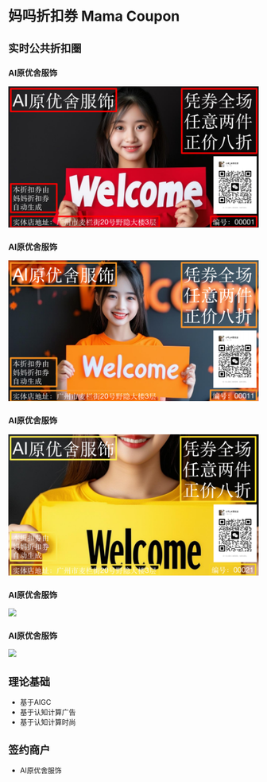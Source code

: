 # 妈吗折扣券 Mama Coupon

## 实时公共折扣圈
### AI原优舍服饰
![](./coupons/AI原优舍.coupon.00001.png)
### AI原优舍服饰
![](./coupons/AI原优舍.coupon.00011.png)
### AI原优舍服饰
![](./coupons/AI原优舍.coupon.00021.png)
### AI原优舍服饰
![](./coupons/AI原优舍.coupon.00031.png)
### AI原优舍服饰
![](./coupons/AI原优舍.coupon.00041.png)

## 理论基础
* 基于AIGC
* 基于认知计算广告
* 基于认知计算时尚

## 签约商户
* AI原优舍服饰